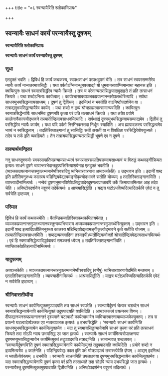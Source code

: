 +++
title = "०६ स्वन्यायैरिति श्लोकाभिप्रायः"

+++


## स्वन्यायैः साधनं कार्यं परन्यायैस्तु दूषणम्

**स्वन्यायैरिति श्लोकाभिप्रायः**

**स्वन्यायैः साधनं कार्यं परन्यायैस्तु दूषणम्**

### **सुधा**

एतदुक्तं भवति । द्विविधं हि कार्यं कथकस्य, स्वपक्षसाधनं परपक्षदूषणं चेति । तत्र साधनं स्वपरसम्मतैरेव न्यायैः कार्यं नान्यतरमात्रसिद्धैः । यथा पर्वतोऽग्निमान्धूमवत्त्वाद्यो यो धूमवानसावग्निमान्यथा महानस इति । क्वचित्पुनः साधनं स्वमात्रसिद्धैरेव न्यायैः क्रियते । तत्र च परेणान्यतरासिद्ध्यादावुदाहृते तं प्रति तत्साधनं क्रियते । यथा शब्दोऽनित्यः कार्यत्वात् । कार्यश्चासावव्यञ्जकप्रयत्नानन्तरोपलब्धेरित्यादि । सर्वथा साधनमुभयसिद्धन्यायसाध्यम् । दूषणं तु द्विविधम् । इदमित्थं न भवतीति वाऽनिष्टोपदर्शनेन वा । तत्राद्यमुभयसिद्धन्यायैरेव कार्यम् । यथा शब्दो न द्रव्यं श्रोत्रग्राह्यत्वात्सामान्यवदिति । क्वचित्पुनः स्वमात्रसिद्धैर्न्यायैः साधनमिव दूषणमपि कृत्वा परं प्रति तत्साधनं क्रियते । यथा तत्रैव प्रयोगे कालेनानैकान्त्यौद्भावने तस्यातीन्द्रियत्वसाधनमित्यादि । सर्वथाद्यं दूषणमुभयसिद्धन्यायसम्पाद्यमेव । द्वितीयं तु परसिद्धैरेव न्यायैः कार्यम् । यथा यदि पर्वतो निरग्निकस्तदा निर्धूमः स्यादिति । अत्र ह्यापादकस्य परसिद्धत्वमेव भाव्यं न स्वसिद्धत्वम् । तदतिरिक्ताङ्गानां तु स्वसिद्धिः सती असती वा न विवक्षिता परसिद्धिरेवोपयुज्यते । तदेव च तर्क इति व्यवह्रियते । तेन तत्राश्रयासिद्ध्यन्यतरासिद्धी भूषणे एव न दूषणे ।

### **वाक्यार्थचन्द्रिका**

ननु साधनदूषणयोः स्वपरसम्प्रतिपन्नन्यायसाध्यत्वं स्वपरमात्रसम्प्रतिपन्नन्यायसाध्यत्वं च विरुद्धं कथमङ्गीक्रियत इत्यतः साधने दूषणे चावान्तरभेदात्तदुपपत्तिरित्याशयेनाह एतदुक्तं भवतीति । (व्यञ्जकप्रयत्नानन्तरमुपलभ्यमानेष्वीश्वरादिषु व्यभिचारवारणाय अव्यञ्जकेति) ॥ उद्भावन इति । इदानीं शब्द इति प्रतीतिमनुरुध्य कालस्य षडिन्द्रियवेद्यत्वमङ्गीकृत्योद्भावने सतीति योज्यम् ॥ तदतिरिक्ताङ्गानामिति । व्याप्त्यादीनामित्यर्थः । नन्वेवं दूषणानुमानविशेषेऽसिद्ध्यादेरदूषणत्वप्राप्तावपि तर्के किमायातमित्यत आह तदेव चेति । अनिष्टोपदर्शनेन यद्दूषणं तदेवेत्यर्थः ॥ आश्रयासिद्धीति । यद्यत्र घटोऽभविष्यदित्यादितर्कवि एवेदं न तु सर्वत्रेति द्रष्टव्यम् ।

### **परिमल**

द्विविधं हि कार्यं कथकस्येति । वैतण्डिकव्यतिरिक्तकथकभिप्रायमेतत् । व्यञ्जकप्रयत्नान्तमुपलभ्यमानवस्तुन्यव्यभिचाराय अव्यञ्जकप्रयत्नान्तरमुपलब्धेरित्युक्तम् । उद्भावन इति । इदानीं शब्द इत्यादिप्रतीतिमनुरुध्य कालस्य षडिन्द्रियवेद्यत्वमङ्गीकृत्योद्भावने कृते सतीति योज्यम् ॥ तस्यातीन्द्रियत्वसाधनमिति । शब्दद्रव्यत्ववादिना तस्या(पी)प्यतीन्द्रियत्वोक्तौ श्रोत्रादीन्द्रियवेद्यत्वसाधनमित्यर्थः । एवं हि स्वमात्रसिद्धेत्यादिपूर्ववाक्यं समञ्जसं ध्येयम् ॥ तदतिरिक्तशङ्गानांत्विति । व्याप्तितर्काप्रतिहत्यादीनामित्यर्थः ।

### **यादुपत्यम्**

अव्यञ्जकेति । व्यञ्जकप्रयत्नानन्तरमुपलम्यमानेष्वीश्वरादिषु (वर्णेषु) व्यभिचारवारणायेदमिति मन्तव्यम् ॥ एतदतिरिक्ताङ्गानामिति । व्याप्त्यादीनामित्यर्थः ॥ आश्रयासिद्धीति । यद्यत्र घटोऽभविष्यदित्यादितर्कवि एवेदं न सर्वत्रेति द्रष्टव्यम् ।

### **श्रीनिवासतीर्थीया**

स्वन्यायैः साधनं कार्यमित्युक्तमुपपादयति तत्र साधनं स्वपरेति । स्वन्यायैर्दूषणं चेत्यत्र चशब्देन साधनं स्वमात्रसिद्धन्यायेनापि कार्यमित्युक्तं तदुपपादयति क्वचिदिति । अव्यञ्जकत्वं प्रयत्नस्य विणम् । दीपाद्यानयनरूपप्रयत्नानन्तरं दृश्यमाने घटत्वादौ कार्यत्वाभावेन व्यभिचारवारणायाव्यञ्जकेत्युक्तम् । तत्र स प्रयत्नो घटत्वादेर्व्यञ्जक एव नत्वव्यञ्जक इत्यर्थः ॥ उभयसिद्धेति । ‘स्वन्यायैः साधनं कार्यमि’ति साधनमुभयसिद्धन्यायेन कार्यमित्युक्तमेव । यदा तु स्वमात्रसिद्धन्यायेनापि साधनं कृत्वा परं प्रति तत्साधनं क्रियते तदा सोऽपि न्याय उभयसिद्ध एव जात इत्यर्थः । स्वन्यायैः साधनं कार्यमित्यत्रोपलक्षणया दूषणमप्युभयसिद्धन्यायेन कार्यमित्युक्तं तदुपपादयति तत्राद्यमिति । सामान्यवत् शब्दत्ववत् । ‘स्वन्यायैर्दूषणमि’ति दूषणं स्वमात्रसिद्धन्यायेनापि कार्यमित्युक्तं तदुपपादयति क्वचिदिति । प्रयोगे शब्दो न द्रव्यमित्यत्रैव ॥ कालेनेति । षडिन्द्रियवेद्यः काल इति पक्षे श्रोत्रग्राह्यत्वं तत्रास्त्येवेति ज्ञेयम् । आद्यम् इदमित्थं न भवतीत्येवंरूपम् ॥ उभयेति । स्वन्यायैः साधनमिति उपलक्षणया दूषणमुभयसिद्धन्यायेन कार्यमित्युक्तमेव । यदा स्वमात्रसिद्धन्यायेनापि दूषणं कृत्वा परं प्रति तत्साध्यते तदा सोऽपि न्याय उभयसिद्धो जात इत्यर्थः । परन्यायैस्तु दूषणमित्युक्तमुपपादयति द्वितीयमिति । अनिष्टोपदर्शनेन यद्दूषणं तदित्यर्थः ।

